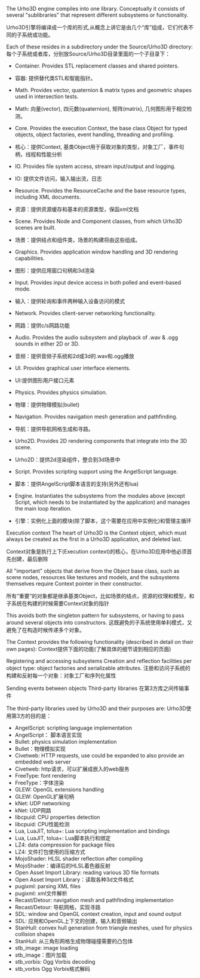 The Urho3D engine compiles into one library. Conceptually it consists of several "sublibraries" that represent different subsystems or functionality.

Urho3D引擎将编译成一个库的形式,从概念上讲它是由几个“库”组成，它们代表不同的子系统或功能。

Each of these resides in a subdirectory under the Source/Urho3D directory:
每个子系统或者库，分别放Source/Urho3D目录里面的一个子目录下：

- Container. Provides STL replacement classes and shared pointers.
- 容器: 提供替代类STL和智能指针。

- Math. Provides vector, quaternion & matrix types and geometric shapes used in intersection tests.
- Math: 向量(vector), 四元数(quaternion), 矩阵(matrix), 几何图形用于相交检测。

- Core. Provides the execution Context, the base class Object for typed objects, object factories, event handling, threading and profiling.
- 核心：提供Context, 基类Object用于获取对象的类型，对象工厂，事件句柄，线程和性能分析

- IO. Provides file system access, stream input/output and logging.
- IO: 提供文件访问，输入输出流，日志

- Resource. Provides the ResourceCache and the base resource types, including XML documents.
- 资源：提供资源缓存和基本的资源类型，保函xml文档

- Scene. Provides Node and Component classes, from which Urho3D scenes are built.
- 场景：提供结点和组件类，场景的构建将由这些组成。

- Graphics. Provides application window handling and 3D rendering capabilities.
- 图形：提供应用窗口句柄和3d渲染

- Input. Provides input device access in both polled and event-based mode.
- 输入：提供轮询和事件两种输入设备访问的模式

- Network. Provides client-server networking functionality.
- 网路：提供c/s网路功能

- Audio. Provides the audio subsystem and playback of .wav & .ogg sounds in either 2D or 3D.
- 音频：提供音频子系统和2d或3d的.wav和.ogg播放

- UI. Provides graphical user interface elements.
- UI:提供图形用户接口元素

- Physics. Provides physics simulation.
- 物理：提供物理模拟(bullet)

- Navigation. Provides navigation mesh generation and pathfinding.
- 导航：提供导航网格生成和寻路。

- Urho2D. Provides 2D rendering components that integrate into the 3D scene.
- Urho2D：提供2d渲染组件，整合到3d场景中

- Script. Provides scripting support using the AngelScript language.
- 脚本：提供AngelScript脚本语言的支持(另外还有lua)

- Engine. Instantiates the subsystems from the modules above (except Script, which needs to be instantiated by the application) and manages the main loop iteration.
- 引擎：实例化上面的模块(除了脚本，这个需要在应用中实例化)和管理主循环

Execution context The heart of Urho3D is the Context object, which must always be created as the first in a Urho3D application, and deleted last.

Context对象是执行上下(Execution context)的核心，在Urho3D应用中他必须首先创建，最后删除

All "important" objects that derive from the Object base class, such as scene nodes, resources like textures and models, and the subsystems themselves require Context pointer in their constructor.

所有“重要”的对象都是继承基类Object，比如场景的结点，资源的纹理和模型，和子系统在构建的时候需要Context对象的指针

This avoids both the singleton pattern for subsystems, or having to pass around several objects into constructors.
这既避免的子系统使用单利模式，又避免了在构造时候传递多个对象。

The Context provides the following functionality (described in detail on their own pages):
Context提供下面的功能(了解具体的细节请到相应的页面)

Registering and accessing subsystems Creation and reflection facilities per object type: object factories and serializable attributes.
注册和访问子系统的构建和反射每一个对象：对象工厂和序列化属性

Sending events between objects Third-party libraries
在第3方库之间传输事件

The third-party libraries used by Urho3D and their purposes are:
Urho3D使用第3方的目的是：

- AngelScript: scripting language implementation
- AngelScript： 脚本语言实现
- Bullet: physics simulation implementation
- Bullet：物理模拟实现
- Civetweb: HTTP requests, use could be expanded to also provide an embedded web server
- Civetweb: http请求，可以扩展成嵌入的web服务
- FreeType: font rendering
- FreeType：字体渲染
- GLEW: OpenGL extensions handling
- GLEW: OpenGL扩展句柄
- kNet: UDP networking
- kNet: UDP网路
- libcpuid: CPU properties detection
- libcpuid: CPU性能检测
- Lua, LuaJIT, tolua+: Lua scripting implementation and bindings
- Lua, LuaJIT, tolua+: Lua脚本执行和绑定
- LZ4: data compression for package files
- LZ4: 文件打包使用的压缩方式
- MojoShader: HLSL shader reflection after compiling
- MojoShader：编译后的HLSL着色器反射
- Open Asset Import Library: reading various 3D file formats
- Open Asset Import Library：读取各种3d文件格式
- pugixml: parsing XML files
- pugixml: xml文件解析
- Recast/Detour: navigation mesh and pathfinding implementation
- Recast/Detour: 导航网格，实现寻路
- SDL: window and OpenGL context creation, input and sound output
- SDL: 应用和OpenGL上下文的创建，输入和音频输出
- StanHull: convex hull generation from triangle meshes, used for physics collision shapes
- StanHull: 从三角形网格生成物理碰撞需要的凸包体
- stb_image: image loading
- stb_image：图片加载
- stb_vorbis: Ogg Vorbis decoding
- stb_vorbis  Ogg Vorbis格式解码

